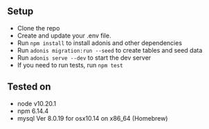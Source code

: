 ## Setup
- Clone the repo
- Create and update your .env file.
- Run `npm install` to install adonis and other dependencies
- Run `adonis migration:run --seed` to create tables and seed data
- Run `adonis serve --dev` to start the dev server
- If you need to run tests, run `npm test`

## Tested on
- node v10.20.1
- npm 6.14.4
- mysql  Ver 8.0.19 for osx10.14 on x86_64 (Homebrew)

